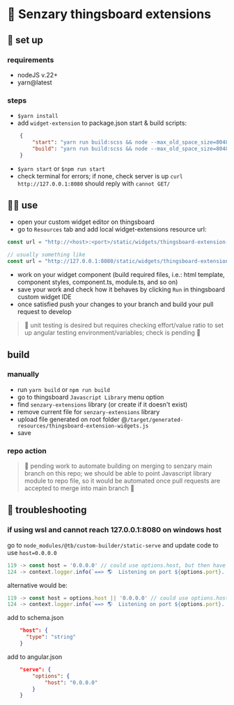 # 🧩 Senzary thingsboard extensions

## 🚀 set up

### requirements

- nodeJS v.22+
- yarn@latest

### steps

- `$yarn install`
- add `widget-extension` to package.json start & build scripts:
```json
    {
        "start": "yarn run build:scss && node --max_old_space_size=8048 ./node_modules/@angular/cli/bin/ng serve widget-extension",
        "build": "yarn run build:scss && node --max_old_space_size=8048 ./node_modules/@angular/cli/bin/ng build widget-extension && node install.js"
    }
```
- `$yarn start` or `$npm run start` 
- check terminal for errors; if none, check server is up `curl http://127.0.0.1:8080` should reply with `cannot GET/`

## 🐱‍👤 use

- open your custom widget editor on thingsboard
- go to `Resources` tab and add local widget-extensions resource url: 

```js
const url = "http://<host>:<port>/static/widgets/thingsboard-extension-widgets.js";
```
```js
// usually something like 
const url = "http://127.0.0.1:8080/static/widgets/thingsboard-extension-widgets.js";
```
- work on your widget component (build required files, i.e.: html template, component styles, component.ts, module.ts, and so on)
- save your work and check how it behaves by clicking `Run` in thingsboard custom widget IDE
- once satisfied push your changes to your branch and build your pull request to develop

> 🚧 unit testing is desired but requires checking effort/value ratio to set up angular testing environment/variables; check is pending 🚧

## build

### manually

- run `yarn build` or `npm run build`
- go to thingsboard `Javascript Library` menu option
- find `senzary-extensions` library (or create if it doesn't exist)
- remove current file for `senzary-extensions` library
- upload file generated on root folder @`/target/generated-resources/thingsboard-extension-widgets.js`
- save

### repo action

> 🚧 pending work to automate building on merging to senzary main branch on this repo; we should be able to point Javascript library module to repo file, so it would be automated once pull requests are accepted to merge into main branch 🚧

## 🔧 troubleshooting 

### if using wsl and cannot reach 127.0.0.1:8080 on windows host

go to `node_modules/@tb/custom-builder/static-serve` and update code to use `host=0.0.0.0`

```ts
119 -> const host = '0.0.0.0' // could use options.host, but then have to update schema.json and pass option variable from angular.json
124 -> context.logger.info(`==> 🌎  Listening on port ${options.port}. Open up http://${host}:${options.port}/ in your browser.`);
```

alternative would be:

```ts
119 -> const host = options.host || '0.0.0.0' // could use options.host, but then have to update schema.json and pass option variable from angular.json
124 -> context.logger.info(`==> 🌎  Listening on port ${options.port}. Open up http://${host}:${options.port}/ in your browser.`);
```

add to schema.json

```json
    "host": {
      "type": "string"
    }
```

add to angular.json

```json
    "serve": {
        "options": {
            "host": "0.0.0.0"
        }
    }
```